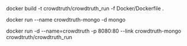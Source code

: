 docker build -t crowdtruth/crowdtruth_run -f Docker/Dockerfile .

docker run --name crowdtruth-mongo -d mongo

docker run -d --name=crowdtruth -p 8080:80 --link crowdtruth-mongo crowdtruth/crowdtruth_run
